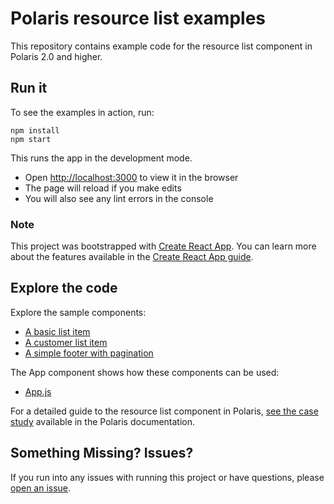 # Polaris resource list examples

This repository contains example code for the resource list component in Polaris 2.0 and higher.

## Run it

To see the examples in action, run:

```
npm install
npm start
```

This runs the app in the development mode.

- Open [http://localhost:3000](http://localhost:3000) to view it in the browser
- The page will reload if you make edits
- You will also see any lint errors in the console

### Note

This project was bootstrapped with [Create React App](https://github.com/facebookincubator/create-react-app). You can learn more about the features available in the [Create React App guide](https://github.com/facebook/create-react-app/blob/815853db7fdd1f372701ecc09f90b7d5b45f7b87/packages/react-scripts/template/README.md).

## Explore the code

Explore the sample components:

- [A basic list item](./src/components/BasicListItem/)
- [A customer list item](./src/components/CustomerListItem/)
- [A simple footer with pagination](./src/components/IndexPagination/)

The App component shows how these components can be used:

- [App.js](./src/App.js)

For a detailed guide to the resource list component in Polaris, [see the case study](https://polaris-v2.shopify.com/components/resource-list#study) available in the Polaris documentation.

## Something Missing? Issues?

If you run into any issues with running this project or have questions, please [open an issue](https://github.com/Shopify/polaris-resource-list-examples/issues).
